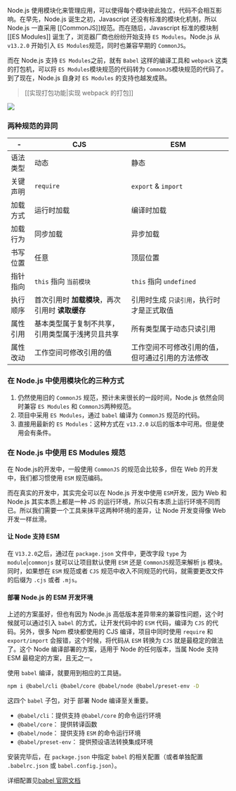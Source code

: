 Node.js 使用模块化来管理应用，可以使得每个模块彼此独立，代码不会相互影响。在早先，Node.js 诞生之初，Javascript 还没有标准的模块化机制，所以 Node.js 一直采用 [[CommonJS]]规范。而在随后，Javascript 标准的模块制 [[ES Modules]] 诞生了，浏览器厂商也纷纷开始支持 `ES Modules`。Node.js 从 `v13.2.0` 开始引入 `ES Modules`规范，同时也兼容早期的 `CommonJS`。

而在 Node.js 支持 `ES Modules`之前，就有 `Babel` 这样的编译工具和 `webpack` 这类的打包机，可以将 `ES Modules`模块规范的代码转为 `CommonJS`模块规范的代码了。到了现在，Node.js 自身对 `ES Modules` 的支持也越发成熟。

> [[实现打包功能|实现 webpack 的打包]]

  ![](http://cdn.liwuhou.cn/tmp/20230120231400.png)

### 两种规范的异同

| -        | CJS                                              | ESM                                              |
| -------- | ------------------------------------------------ | ------------------------------------------------ |
| 语法类型 | 动态                                             | 静态                                             |
| 关键声明 | `require`                                        | `export` & `import`                              |
| 加载方式 | 运行时加载                                       | 编译时加载                                       |
| 加载行为 | 同步加载                                         | 异步加载                                         |
| 书写位置 | 任意                                             | 顶层位置                                         |
| 指针指向 | `this` 指向 `当前模块`                           | `this` 指向 `undefined`                          |
| 执行顺序 | 首次引用时 **加载模块**，再次引用时 **读取缓存** | 引用时生成 `只读引用`，执行时才是正式取值        |
| 属性引用 | 基本类型属于复制不共享，引用类型属于浅拷贝且共享 | 所有类型属于动态只读引用                         |
| 属性改动 | 工作空间可修改引用的值                           | 工作空间不可修改引用的值，但可通过引用的方法修改 |

### 在 Node.js 中使用模块化的三种方式
1. 仍然使用旧的 `CommonJS` 规范，预计未来很长的一段时间，Node.js 依然会同时兼容 `ES Modules` 和 `CommonJS`两种规范。
2. 项目中采用 `ES Modules`，通过 `babel` 编译为 `CommonJS` 规范的代码。
3. 直接用最新的 `ES Modules`：这种方式在 `v13.2.0` 以后的版本中可用。但是使用会有条件。

### 在 Node.js 中使用 ES Modules 规范
在 Node.js的开发中，一般使用 `CommonJS` 的规范会比较多，但在 Web 的开发中，我们都习惯使用 `ESM` 规范编码。

而在真实的开发中，其实完全可以在 Node.js 开发中使用 `ESM`开发，因为 Web 和 Node.js 其实本质上都是一种 JS 的运行环境，所以只有本质上运行环境不同而已。所以我们需要一个工具来抹平这两种环境的差异，让 Node 开发变得像 Web 开发一样丝滑。

#### 让 Node 支持 ESM
在 `V13.2.0`之后，通过在 `package.json` 文件中，更改字段 `type` 为 `module`|`commonjs` 就可以让项目默认使用 `ESM` 还是 `CommonJS`规范来解析 js 模块。同时，如果想在 `ESM` 规范或者 `CJS` 规范中收入不同规范的代码，就需要更改文件的后缀为 `.cjs` 或者 `.mjs`。

#### 部署 Node.js 的 ESM 开发环境
上述的方案虽好，但也有因为 Node.js 高低版本差异带来的兼容性问题，这个时候就可以通过引入 `babel` 的方式，让开发代码中的 `ESM` 代码，编译为 `CJS` 的代码。另外，很多 Npm 模块都使用的 CJS 编译，项目中同时使用 `require` 和 `export/import` 会报错，这个时候，将代码从 `ESM` 转换为 `CJS` 就是最稳定的做法了。这个 Node 编译部署的方案，适用于 Node 的任何版本，当属 Node 支持 ESM 最稳定的方案，且无之一。

使用 `babel` 编译，就要用到相应的工具链。

```bash
npm i @babel/cli @babel/core @babel/node @babel/preset-env -D
```

这四个 `babel` 子包，对于 部署 Node 编译至关重要。

- `@babel/cli`：提供支持 `@babel/core` 的命令运行环境
- `@babel/core`： 提供转译函数
- `@babel/node`： 提供支持 `ESM` 的命令运行环境
- `@babel/preset-env`： 提供预设语法转换集成环境

安装完毕后，在 `package.json` 中指定 `babel` 的相关配置（或者单独配置 `.babelrc.json` 或 `babel.config.json`）。

详细配置见[babel 官网文档](https://babeljs.io/docs/en/configuration)

